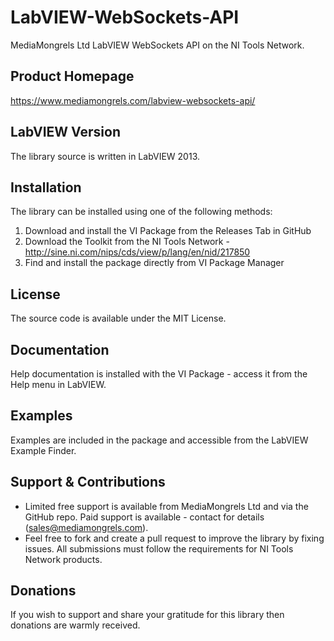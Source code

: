 # LabVIEW-WebSockets-API
MediaMongrels Ltd LabVIEW WebSockets API on the NI Tools Network.

## Product Homepage
https://www.mediamongrels.com/labview-websockets-api/

## LabVIEW Version
The library source is written in LabVIEW 2013.

## Installation

The library can be installed using one of the following methods:
1. Download and install the VI Package from the Releases Tab in GitHub
2. Download the Toolkit from the NI Tools Network - http://sine.ni.com/nips/cds/view/p/lang/en/nid/217850
3. Find and install the package directly from VI Package Manager

## License
The source code is available under the MIT License.

## Documentation
Help documentation is installed with the VI Package - access it from the Help menu in LabVIEW.

## Examples
Examples are included in the package and accessible from the LabVIEW Example Finder.

## Support & Contributions
* Limited free support is available from MediaMongrels Ltd and via the GitHub repo. Paid support is available - contact for details (sales@mediamongrels.com).
* Feel free to fork and create a pull request to improve the library by fixing issues. All submissions must follow the requirements for NI Tools Network products.

## Donations
If you wish to support and share your gratitude for this library then donations are warmly received.
